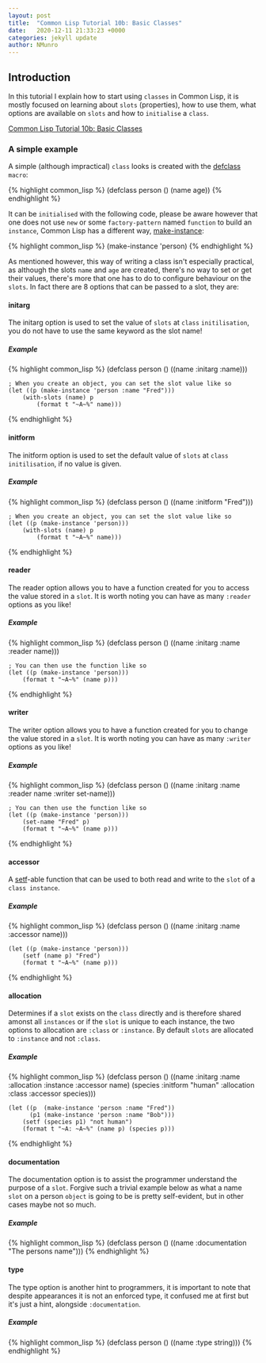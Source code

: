 ```yaml
---
layout: post
title:  "Common Lisp Tutorial 10b: Basic Classes"
date:   2020-12-11 21:33:23 +0000
categories: jekyll update
author: NMunro
---
```


## Introduction

In this tutorial I explain how to start using `classes` in Common Lisp, it is mostly focused on learning about `slots` (properties), how to use them, what options are available on `slots` and how to `initialise` a `class`.

[Common Lisp Tutorial 10b: Basic Classes](https://www.youtube.com/watch?v=PKwm3325wk0)

### A simple example

A simple (although impractical) `class` looks is created with the [defclass](http://clhs.lisp.se/Body/m_defcla.htm) `macro`:

{% highlight common_lisp %}
    (defclass person ()
      (name age))
{% endhighlight %}
      
It can be `initialised` with the following code, please be aware however that one does not use `new` or some `factory-pattern` named `function` to build an `instance`, Common Lisp has a different way, [make-instance](http://clhs.lisp.se/Body/f_mk_ins.htm):

{% highlight common_lisp %}
    (make-instance 'person)
{% endhighlight %}
    
As mentioned however, this way of writing a class isn't especially practical, as although the slots `name` and `age` are created, there's no way to set or get their values, there's more that one has to do to configure behaviour on the `slots`. In fact there are 8 options that can be passed to a slot, they are:

#### initarg

The initarg option is used to set the value of `slots` at `class` `initilisation`, you do not have to use the same keyword as the slot name!

##### Example

{% highlight common_lisp %}
    (defclass person ()
        ((name :initarg :name)))
        
    ; When you create an object, you can set the slot value like so
    (let ((p (make-instance 'person :name "Fred")))
        (with-slots (name) p
            (format t "~A~%" name)))
{% endhighlight %}

#### initform

The initform option is used to set the default value of `slots` at `class` `initilisation`, if no value is given.

##### Example

{% highlight common_lisp %}
    (defclass person ()
        ((name :initform "Fred")))
        
    ; When you create an object, you can set the slot value like so
    (let ((p (make-instance 'person)))
        (with-slots (name) p
            (format t "~A~%" name)))
{% endhighlight %}
            

#### reader

The reader option allows you to have a function created for you to access the value stored in a `slot`. It is worth noting you can have as many `:reader` options as you like!

##### Example

{% highlight common_lisp %}
    (defclass person ()
        ((name :initarg :name :reader name)))
        
    ; You can then use the function like so
    (let ((p (make-instance 'person)))
        (format t "~A~%" (name p)))
{% endhighlight %}

    
#### writer

The writer option allows you to have a function created for you to change the value stored in a `slot`. It is worth noting you can have as many `:writer` options as you like!

##### Example

{% highlight common_lisp %}
    (defclass person ()
        ((name :initarg :name :reader name :writer set-name)))
        
    ; You can then use the function like so
    (let ((p (make-instance 'person)))
        (set-name "Fred" p)
        (format t "~A~%" (name p)))
{% endhighlight %}

        
#### accessor

A [setf](http://clhs.lisp.se/Body/m_setf_.htm)-able function that can be used to both read and write to the `slot` of a `class instance`.

##### Example

{% highlight common_lisp %}
    (defclass person ()
        ((name :initarg :name :accessor name)))
    
    (let ((p (make-instance 'person)))
        (setf (name p) "Fred")
        (format t "~A~%" (name p)))
{% endhighlight %}


#### allocation

Determines if a `slot` exists on the `class` directly and is therefore shared amonst all `instances` or if the `slot` is unique to each instance, the two options to allocation are `:class` or `:instance`. By default `slots` are allocated to `:instance` and not `:class`.

##### Example

{% highlight common_lisp %}
    (defclass person ()
        ((name :initarg :name :allocation :instance :accessor name)
        (species :initform "human" :allocation :class :accessor species)))
        
    (let ((p  (make-instance 'person :name "Fred"))
          (p1 (make-instance 'person :name "Bob")))
        (setf (species p1) "not human")
        (format t "~A: ~A~%" (name p) (species p)))
{% endhighlight %}


#### documentation

The documentation option is to assist the programmer understand the purpose of a `slot`. Forgive such a trivial example below as what a name `slot` on a person `object` is going to be is pretty self-evident, but in other cases maybe not so much.

##### Example

{% highlight common_lisp %}
    (defclass person ()
        ((name :documentation "The persons name")))
{% endhighlight %}


#### type

The type option is another hint to programmers, it is important to note that despite appearances it is not an enforced type, it confused me at first but it's just a hint, alongside `:documentation`.

##### Example

{% highlight common_lisp %}
    (defclass person ()
        ((name :type string)))
{% endhighlight %}

